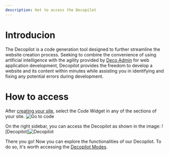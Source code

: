 ```yaml
---
description: Hot to access the Decopilot
---
```


# Introducion
The Decopilot is a code generation tool designed to further streamline the website creation process. Seeking to combine the convenience of using artificial intelligence with the agility provided by [Deco Admin](https://admin.deco.cx/) for web application development, Decopilot provides the freedom to develop a website and its content within minutes while assisting you in identifying and fixing any potential errors during development.

# How to access

After [creating your site](https://deco.cx/docs/en/getting-started/creating-a-site), select the Code Widget in any of the sections of your site.
![Go to code](https://ozksgdmyrqcxcwhnbepg.supabase.co/storage/v1/object/public/assets/10475/e92ec929-45eb-4dfc-bc90-b517001ef5f7)

On the right sidebar, you can access the Decopilot as shown in the image:
![Decopilot]![Decopilot](https://ozksgdmyrqcxcwhnbepg.supabase.co/storage/v1/object/public/assets/10475/95a63ecc-9260-4708-bb68-7934dc4de55c)


There you go! Now you can explore the functionalities of our Decopilot. To do so, it's worth accessing the [Decopilot Modes](http://deco.cx/docs/pt/decopilot/modes).